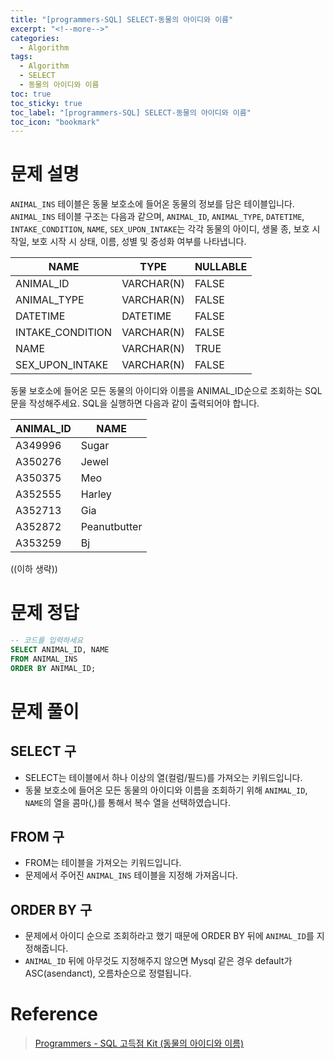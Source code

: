 ```yaml
---
title: "[programmers-SQL] SELECT-동물의 아이디와 이름"
excerpt: "<!--more-->"
categories:
  - Algorithm
tags:
  - Algorithm
  - SELECT
  - 동물의 아이디와 이름
toc: true
toc_sticky: true
toc_label: "[programmers-SQL] SELECT-동물의 아이디와 이름"
toc_icon: "bookmark"
---
```


# 문제 설명

`ANIMAL_INS` 테이블은 동물 보호소에 들어온 동물의 정보를 담은 테이블입니다. `ANIMAL_INS` 테이블 구조는 다음과 같으며, `ANIMAL_ID`, `ANIMAL_TYPE`, `DATETIME`, `INTAKE_CONDITION`, `NAME`, `SEX_UPON_INTAKE`는 각각 동물의 아이디, 생물 종, 보호 시작일, 보호 시작 시 상태, 이름, 성별 및 중성화 여부를 나타냅니다.

| NAME             | TYPE       | NULLABLE |
| ---------------- | ---------- | -------- |
| ANIMAL_ID        | VARCHAR(N) | FALSE    |
| ANIMAL_TYPE      | VARCHAR(N) | FALSE    |
| DATETIME         | DATETIME   | FALSE    |
| INTAKE_CONDITION | VARCHAR(N) | FALSE    |
| NAME             | VARCHAR(N) | TRUE     |
| SEX_UPON_INTAKE  | VARCHAR(N) | FALSE    |

동물 보호소에 들어온 모든 동물의 아이디와 이름을 ANIMAL_ID순으로 조회하는 SQL문을 작성해주세요. SQL을 실행하면 다음과 같이 출력되어야 합니다.

| ANIMAL_ID | NAME         |
| --------- | ------------ |
| A349996   | Sugar        |
| A350276   | Jewel        |
| A350375   | Meo          |
| A352555   | Harley       |
| A352713   | Gia          |
| A352872   | Peanutbutter |
| A353259   | Bj           |

((이하 생략))

# 문제 정답

```sql
-- 코드를 입력하세요
SELECT ANIMAL_ID, NAME 
FROM ANIMAL_INS 
ORDER BY ANIMAL_ID;
```

# 문제 풀이

## SELECT 구
- SELECT는 테이블에서 하나 이상의 열(컬럼/필드)를 가져오는 키워드입니다.
- 동물 보호소에 들어온 모든 동물의 아이디와 이름을 조회하기 위해 `ANIMAL_ID`, `NAME`의 열을 콤마(,)를 통해서 복수 열을 선택하였습니다. 

## FROM 구
- FROM는 테이블을 가져오는 키워드입니다.
- 문제에서 주어진 `ANIMAL_INS` 테이블을 지정해 가져옵니다.

## ORDER BY 구
- 문제에서 아이디 순으로 조회하라고 했기 때문에 ORDER BY 뒤에 `ANIMAL_ID`를 지정해줍니다.
- `ANIMAL_ID` 뒤에 아무것도 지정해주지 않으면 Mysql 같은 경우 default가 ASC(asendanct), 오름차순으로 정렬됩니다.

# Reference

> [Programmers - SQL 고득점 Kit (동물의 아이디와 이름)](https://programmers.co.kr/learn/courses/30/lessons/59403)<br>